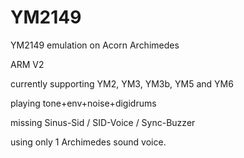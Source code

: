 # YM2149

YM2149 emulation on Acorn Archimedes

ARM V2

currently supporting YM2, YM3, YM3b, YM5 and YM6

playing tone+env+noise+digidrums

missing Sinus-Sid / SID-Voice / Sync-Buzzer

using only 1 Archimedes sound voice.

